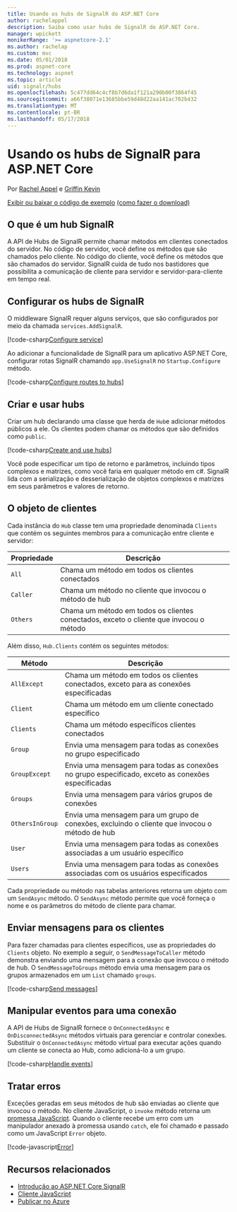 ```yaml
---
title: Usando os hubs de SignalR do ASP.NET Core
author: rachelappel
description: Saiba como usar hubs de SignalR do ASP.NET Core.
manager: wpickett
monikerRange: '>= aspnetcore-2.1'
ms.author: rachelap
ms.custom: mvc
ms.date: 05/01/2018
ms.prod: aspnet-core
ms.technology: aspnet
ms.topic: article
uid: signalr/hubs
ms.openlocfilehash: 5c477dd64c4cf8b7d6da1f121a290b00f3864f45
ms.sourcegitcommit: a66f38071e13685bbe59d48d22aa141ac702b432
ms.translationtype: MT
ms.contentlocale: pt-BR
ms.lasthandoff: 05/17/2018
---
```

# <a name="use-hubs-in-signalr-for-aspnet-core"></a>Usando os hubs de SignalR para ASP.NET Core

Por [Rachel Appel](https://twitter.com/rachelappel) e [Griffin Kevin](https://twitter.com/1kevgriff)

[Exibir ou baixar o código de exemplo](https://github.com/aspnet/Docs/tree/master/aspnetcore/signalr/hubs/sample/ ) [(como fazer o download)](xref:tutorials/index#how-to-download-a-sample)

## <a name="what-is-a-signalr-hub"></a>O que é um hub SignalR

A API de Hubs de SignalR permite chamar métodos em clientes conectados do servidor. No código de servidor, você define os métodos que são chamados pelo cliente. No código do cliente, você define os métodos que são chamados do servidor. SignalR cuida de tudo nos bastidores que possibilita a comunicação de cliente para servidor e servidor-para-cliente em tempo real.

## <a name="configure-signalr-hubs"></a>Configurar os hubs de SignalR

O middleware SignalR requer alguns serviços, que são configurados por meio da chamada `services.AddSignalR`.

[!code-csharp[Configure service](hubs/sample/startup.cs?range=38)]

Ao adicionar a funcionalidade de SignalR para um aplicativo ASP.NET Core, configurar rotas SignalR chamando `app.UseSignalR` no `Startup.Configure` método.

[!code-csharp[Configure routes to hubs](hubs/sample/startup.cs?range=57-60)]

## <a name="create-and-use-hubs"></a>Criar e usar hubs

Criar um hub declarando uma classe que herda de `Hub`e adicionar métodos públicos a ele. Os clientes podem chamar os métodos que são definidos como `public`.

[!code-csharp[Create and use hubs](hubs/sample/hubs/chathub.cs?range=8-37)]

Você pode especificar um tipo de retorno e parâmetros, incluindo tipos complexos e matrizes, como você faria em qualquer método em c#. SignalR lida com a serialização e desserialização de objetos complexos e matrizes em seus parâmetros e valores de retorno.

## <a name="the-clients-object"></a>O objeto de clientes

Cada instância do `Hub` classe tem uma propriedade denominada `Clients` que contém os seguintes membros para a comunicação entre cliente e servidor:

| Propriedade | Descrição |
| ------ | ----------- |
| `All` | Chama um método em todos os clientes conectados |
| `Caller` | Chama um método no cliente que invocou o método de hub |
| `Others` | Chama um método em todos os clientes conectados, exceto o cliente que invocou o método |


Além disso, `Hub.Clients` contém os seguintes métodos:

| Método | Descrição |
| ------ | ----------- |
| `AllExcept` | Chama um método em todos os clientes conectados, exceto para as conexões especificadas |
| `Client` | Chama um método em um cliente conectado específico |
| `Clients` | Chama um método específicos clientes conectados |
| `Group` | Envia uma mensagem para todas as conexões no grupo especificado  |
| `GroupExcept` | Envia uma mensagem para todas as conexões no grupo especificado, exceto as conexões especificadas |
| `Groups` | Envia uma mensagem para vários grupos de conexões  |
| `OthersInGroup` | Envia uma mensagem para um grupo de conexões, excluindo o cliente que invocou o método de hub  |
| `User` | Envia uma mensagem para todas as conexões associadas a um usuário específico |
| `Users` | Envia uma mensagem para todas as conexões associadas com os usuários especificados |

Cada propriedade ou método nas tabelas anteriores retorna um objeto com um `SendAsync` método. O `SendAsync` método permite que você forneça o nome e os parâmetros do método de cliente para chamar.

## <a name="send-messages-to-clients"></a>Enviar mensagens para os clientes

Para fazer chamadas para clientes específicos, use as propriedades do `Clients` objeto. No exemplo a seguir, o `SendMessageToCaller` método demonstra enviando uma mensagem para a conexão que invocou o método de hub. O `SendMessageToGroups` método envia uma mensagem para os grupos armazenados em um `List` chamado `groups`.

[!code-csharp[Send messages](hubs/sample/hubs/chathub.cs?range=15-24)]

## <a name="handle-events-for-a-connection"></a>Manipular eventos para uma conexão

A API de Hubs de SignalR fornece o `OnConnectedAsync` e `OnDisconnectedAsync` métodos virtuais para gerenciar e controlar conexões. Substituir o `OnConnectedAsync` método virtual para executar ações quando um cliente se conecta ao Hub, como adicioná-lo a um grupo.

[!code-csharp[Handle events](hubs/sample/hubs/chathub.cs?range=26-36)]

## <a name="handle-errors"></a>Tratar erros

Exceções geradas em seus métodos de hub são enviadas ao cliente que invocou o método. No cliente JavaScript, o `invoke` método retorna um [promessa JavaScript](https://developer.mozilla.org/docs/Web/JavaScript/Guide/Using_promises). Quando o cliente recebe um erro com um manipulador anexado à promessa usando `catch`, ele foi chamado e passado como um JavaScript `Error` objeto.

[!code-javascript[Error](hubs/sample/wwwroot/js/chat.js?range=23)]

## <a name="related-resources"></a>Recursos relacionados

* [Introdução ao ASP.NET Core SignalR](xref:signalr/introduction)
* [Cliente JavaScript](xref:signalr/javascript-client)
* [Publicar no Azure](xref:signalr/publish-to-azure-web-app)
